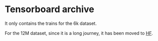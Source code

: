 # Tensorboard archive #

It only contains the trains for the 6k dataset.

For the 12M dataset, since it is a long journey, it has been moved to [HF](https://huggingface.co/6DammK9/AstolfoXL/tree/main/tensorboard).
